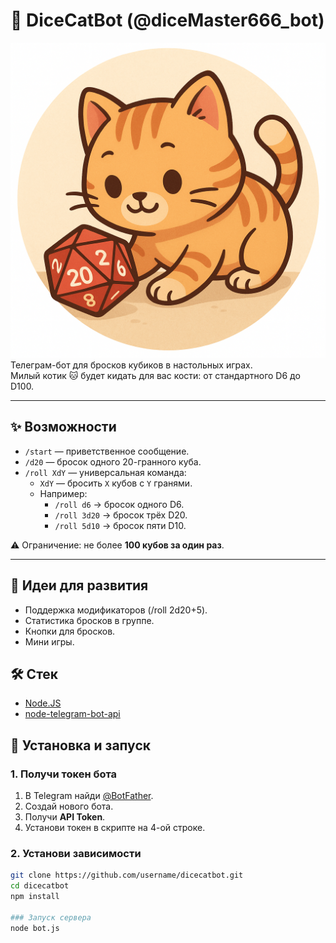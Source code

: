 # 🎲 DiceCatBot (@diceMaster666_bot)
![Avatar](img/GPT-cat-d20.png)
Телеграм-бот для бросков кубиков в настольных играх.  
Милый котик 🐱 будет кидать для вас кости: от стандартного D6 до D100. 

---

## ✨ Возможности
- `/start` — приветственное сообщение.  
- `/d20` — бросок одного 20-гранного куба.  
- `/roll XdY` — универсальная команда:  
  - `XdY` — бросить `X` кубов с `Y` гранями.  
  - Например:  
    - `/roll d6` → бросок одного D6.  
    - `/roll 3d20` → бросок трёх D20.  
    - `/roll 5d10` → бросок пяти D10.  

⚠️ Ограничение: не более **100 кубов за один раз**.

---

## 📌 Идеи для развития
- Поддержка модификаторов (/roll 2d20+5).
- Статистика бросков в группе.
- Кнопки для бросков.
- Мини игры.

## 🛠 Стек
- [Node.JS](https://nodejs.org/ "Node.JS") 
- [node-telegram-bot-api](https://github.com/yagop/node-telegram-bot-api "GIT") 

## 🚀 Установка и запуск

### 1. Получи токен бота
1. В Telegram найди [@BotFather](https://t.me/BotFather).  
2. Создай нового бота.
3. Получи **API Token**.
4. Установи токен в скрипте на 4-ой строке.

### 2. Установи зависимости
```bash
git clone https://github.com/username/dicecatbot.git
cd dicecatbot
npm install

### Запуск сервера
node bot.js

